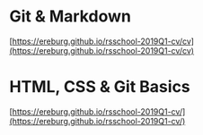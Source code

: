 # Git & Markdown

[https://ereburg.github.io/rsschool-2019Q1-cv/cv](https://ereburg.github.io/rsschool-2019Q1-cv/cv)

# HTML, CSS & Git Basics

 [https://ereburg.github.io/rsschool-2019Q1-cv/](https://ereburg.github.io/rsschool-2019Q1-cv/)
